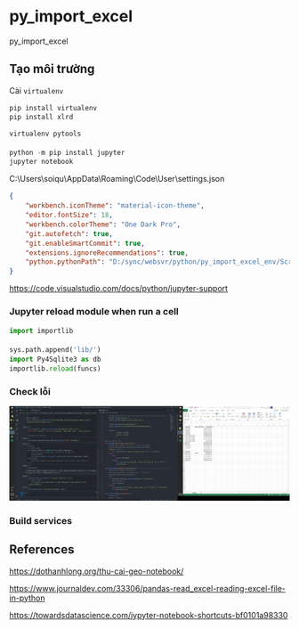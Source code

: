# py_import_excel
py_import_excel

## Tạo môi trường

Cài `virtualenv`

```
pip install virtualenv
pip install xlrd
```

```python
virtualenv pytools

python -m pip install jupyter
jupyter notebook
```

> 
C:\Users\soiqu\AppData\Roaming\Code\User\settings.json

```json
{
    "workbench.iconTheme": "material-icon-theme",
    "editor.fontSize": 18,
    "workbench.colorTheme": "One Dark Pro",
    "git.autofetch": true,
    "git.enableSmartCommit": true,
    "extensions.ignoreRecommendations": true,
    "python.pythonPath": "D:/sync/websvr/python/py_import_excel_env/Scripts/python.exe"
}
```

https://code.visualstudio.com/docs/python/jupyter-support

### Jupyter reload module when run a cell

```python
import importlib

sys.path.append('lib/')
import Py4Sqlite3 as db
importlib.reload(funcs)
```

### Check lỗi

<img src="img/h1.png">

### Build services




## References

https://dothanhlong.org/thu-cai-geo-notebook/

https://www.journaldev.com/33306/pandas-read_excel-reading-excel-file-in-python

https://towardsdatascience.com/jypyter-notebook-shortcuts-bf0101a98330

